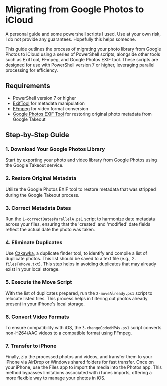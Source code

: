 # Migrating from Google Photos to iCloud
A personal guide and some powershell scripts I used.
Use at your own risk, I do not provide any guarantees. Hopefully this helps someone.

This guide outlines the process of migrating your photo library from Google Photos to iCloud using a series of PowerShell scripts, alongside other tools such as ExifTool, FFmpeg, and Google Photos EXIF tool. These scripts are designed for use with PowerShell version 7 or higher, leveraging parallel processing for efficiency.

## Requirements
- PowerShell version 7 or higher
- [ExifTool](https://exiftool.org/) for metadata manipulation
- [FFmpeg](https://ffmpeg.org/) for video format conversion
- [Google Photos EXIF Tool](https://github.com/mattwilson1024/google-photos-exif) for restoring original photo metadata from Google Takeout

## Step-by-Step Guide

### 1. Download Your Google Photos Library
Start by exporting your photo and video library from Google Photos using the Google Takeout service.

### 2. Restore Original Metadata
Utilize the Google Photos EXIF tool to restore metadata that was stripped during the Google Takeout process.

### 3. Correct Metadata Dates
Run the `1-correctDatesParallelA.ps1` script to harmonize date metadata across your files, ensuring that the 'created' and 'modified' date fields reflect the actual date the photo was taken.

### 4. Eliminate Duplicates
Use [Czkawka](https://github.com/qarmin/czkawka), a duplicate finder tool, to identify and compile a list of duplicate photos. This list should be saved to a text file (e.g., `2-filesToMove.txt`). This step helps in avoiding duplicates that may already exist in your local storage.

### 5. Execute the Move Script
With the list of duplicates prepared, run the `2-moveAlready.ps1` script to relocate listed files. This process helps in filtering out photos already present in your iPhone's local storage.


### 6. Convert Video Formats
To ensure compatibility with iOS, the `3-changeCodedMP4s.ps1` script converts non-H264/AAC videos to a compatible format using FFmpeg.

### 7. Transfer to iPhone
Finally, zip the processed photos and videos, and transfer them to your iPhone via AirDrop or Windows shared folders for fast transfer. Once on your iPhone, use the Files app to import the media into the Photos app. This method bypasses limitations associated with iTunes imports, offering a more flexible way to manage your photos in iOS.
